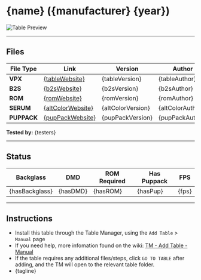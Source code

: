 # {name} ({manufacturer} {year})

![Table Preview](../../images/{previewImageName})

---

## Files
| File Type | Link | Version | Author | 
|-----------|--------|----------|--------------|
| **VPX** | [{tableWebsite}]({tableLink}) | {tableVersion} | {tableAuthor} |
| **B2S** | [{b2sWebsite}]({b2sLink}) | {b2sVersion} | {b2sAuthor} |
| **ROM** | [{romWebsite}]({romLink}) | {romVersion} | {romAuthor} |
| **SERUM** | [{altColorWebsite}]({altColorLink}) | {altColorVersion} | {altColorAuthor} |
| **PUPPACK** | [{pupPackWebsite}]({pupPackLink}) | {pupPackVersion} | {pupPackAuthor} |

**Tested by:** {testers}

---

## Status 

| Backglass | DMD | ROM Required | Has Puppack | FPS |
|-----------|-----|-----|-----|-----|
| {hasBackglass} | {hasDMD} | {hasROM} | {hasPup} | {fps} |

---

## Instructions

- Install this table through the Table Manager, using the `Add Table` > `Manual` page
- If you need help, more infomation found on the wiki: [TM - Add Table - Manual](https://github.com/LegendsUnchained/vpx-standalone-alp4k/wiki/%5B04%5D-%F0%9F%A7%A1-TM-%E2%80%90-Other-Features#add-table---manual)
- If the table requires any additional files/steps, click `GO TO TABLE` after adding, and the TM will open to the relevant table folder.
- {tagline}
